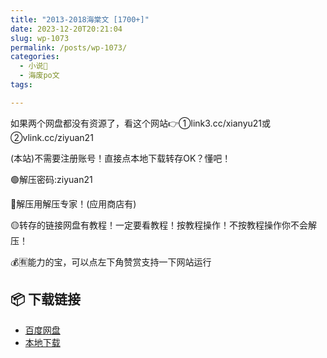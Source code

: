 ```yaml
---
title: "2013-2018海棠文 [1700+]"
date: 2023-12-20T20:21:04
slug: wp-1073
permalink: /posts/wp-1073/
categories:
  - 小说📖
  - 海废po文
tags:

---
```


如果两个网盘都没有资源了，看这个网站👉①link3.cc/xianyu21或②vlink.cc/ziyuan21

(本站)不需要注册账号！直接点本地下载转存OK？懂吧！

🟢解压密码:ziyuan21

🔵解压用解压专家！(应用商店有)

🟡转存的链接网盘有教程！一定要看教程！按教程操作！不按教程操作你不会解压！

💰🈶能力的宝，可以点左下角赞赏支持一下网站运行

## 📦 下载链接
- [百度网盘](https://blziyuan21.com/pay-download/1073?key=2f7bd1914a&down_id=0)
- [本地下载](https://blziyuan21.com/pay-download/1073?key=2f7bd1914a&down_id=1)

